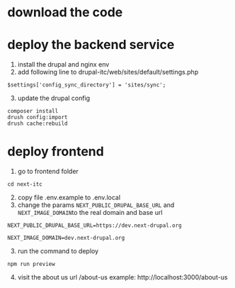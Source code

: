 # download the code

# deploy the backend service

1. install the drupal and nginx env
2. add following line to drupal-itc/web/sites/default/settings.php

```
$settings['config_sync_directory'] = 'sites/sync';
```

3. update the drupal config

```
composer install
drush config:import
drush cache:rebuild
```

# deploy frontend

1. go to frontend folder

```
cd next-itc

```

2. copy file .env.example to .env.local
3. change the params `NEXT_PUBLIC_DRUPAL_BASE_URL` and `NEXT_IMAGE_DOMAIN`to the real domain and base url

```
NEXT_PUBLIC_DRUPAL_BASE_URL=https://dev.next-drupal.org

NEXT_IMAGE_DOMAIN=dev.next-drupal.org
```

3. run the command to deploy

```
npm run preview
```

4. visit the about us url
   <domain>/about-us
   example: http://localhost:3000/about-us
